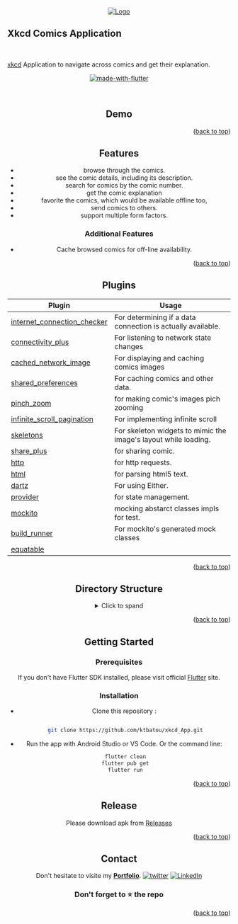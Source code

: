<a name="readme-top"></a>

<!-- PROJECT LOGO -->
<br />
<div align="center">
  <a href="https://github.com/ktbatou/xkcd_App">
    <img src="https://docs.google.com/uc?export=download&id=1rLIEGga7rSnvRsoTkJvbrskloYYKIn4m" alt="Logo">
  </a>

<h2 align="left">Xkcd  Comics Application</h2>
</br>
<!-- PROJECT LOGO -->


  <p align="left">
   <a href= "https://xkcd.com/">xkcd</a> Application to navigate across comics and get their explanation.  
   </p>
   
   [![made-with-flutter](https://img.shields.io/badge/Made%20with-Flutter-1f425f.svg)](https://flutter.dev/)  
   
</br>



<!-- ABOUT THE PROJECT -->
## Demo



<p align="right">(<a href="#readme-top">back to top</a>)</p>

<!-- Features -->
## Features

-	browse through the comics.
-   see the comic details, including its description.
-   search for comics by the comic number.
-   get the comic explanation
-   favorite the comics, which would be available offline too,
-   send comics to others.
-   support multiple form factors.
### Additional Features
- Cache browsed comics for off-line availability.

<p align="right">(<a href="#readme-top">back to top</a>)</p>

<!-- Plugins -->
## Plugins


Plugin | Usage
------------ | -------------
[internet_connection_checker](https://pub.dev/packages/internet_connection_checker) | For determining if a data connection is actually available.
[connectivity_plus](https://pub.dev/packages/connectivity_plus) | For listening to network state changes
[cached_network_image](https://pub.dev/packages/cached_network_image) | For displaying and caching comics images
[shared_preferences](https://pub.dev/packages/shared_preferences) | For caching comics and other data.
[pinch_zoom](https://pub.dev/packages/pinch_zoom) |for making comic's images pich zooming
[infinite_scroll_pagination](https://pub.dev/packages/infinite_scroll_pagination) | For implementing infinite scroll
[skeletons](https://pub.dev/packages/skeletons) | For skeleton widgets to mimic the image's layout while loading.
[share_plus](https://pub.dev/packages/intl) | for sharing comic.
[http](https://pub.dev/packages/http) | for http requests.
[html](https://pub.dev/packages/html) | for parsing html5 text.
[dartz](https://pub.dev/packages/dartz) | For using Either.
[provider](https://pub.dev/packages/provider) | for state management.
[mockito](https://pub.dev/packages/mockito) | mocking abstarct classes impls for test.
[build_runner](https://pub.dev/packages/build_runner) | For mockito's generated mock classes
[equatable](https://pub.dev/packages/equatable) | 

<p align="right">(<a href="#readme-top">back to top</a>)</p>

<!--  Directory Structure -->

## Directory Structure
<details>
 <summary>Click to spand</summary>
 
```
├── core
│   ├── error
│   ├── functions
│   ├── network
│   ├── page
│   └── provider
├── features
│   ├── comic_explanation
│   │   ├── data
│   │   │   ├── datasources
│   │   │   ├── models
│   │   │   └── repositories
│   │   ├── domain
│   │   │   ├── entities
│   │   │   ├── repositories
│   │   │   └── usecases
│   │   └── presentation
│   │       ├── pages
│   │       ├── provider
│   │       └── widgets
│   ├── comics_feed
│   │   ├── data
│   │   │   ├── datasources
│   │   │   ├── models
│   │   │   └── repositories
│   │   ├── domain
│   │   │   ├── entities
│   │   │   ├── repositories
│   │   │   └── usecases
│   │   └── presentation
│   │       ├── pages
│   │       ├── provider
│   │       └── widgets
│   ├── favorite_comics
│   │   ├── data
│   │   │   ├── datasources
│   │   │   ├── models
│   │   │   └── repositories
│   │   ├── domain
│   │   │   ├── entities
│   │   │   ├── repositories
│   │   │   └── usecases
│   │   └── presentation
│   │       ├── pages
│   │       ├── provider
│   │       └── widgets
│   └── search
│       ├── data
│       │   ├── datasources
│       │   ├── models
│       │   └── repositories
│       ├── domain
│       │   ├── entities
│       │   ├── repositories
│       │   └── usecases
│       └── presentation
│           ├── pages
│           ├── provider
│           └── widgets
└── test
    ├── core
    │   └── fixtures
    └── features
        └── comics_feed
            ├── data
            │   ├── datasources
            │   └── model
            └── domain
                └── usecases
```
</details>
<p align="right">(<a href="#readme-top">back to top</a>)</p>


<!-- GETTING STARTED -->

##  Getting Started

###  Prerequisites
  If you don't have Flutter SDK installed, please visit official  [Flutter](https://flutter.dev/)  site.
###  Installation

* Clone this repository :

```sh

	git clone https://github.com/ktbatou/xkcd_App.git

```

* Run the app with Android Studio or VS Code. Or the command line:

```sh
	flutter clean
	flutter pub get
	flutter run
```

<p align="right">(<a href="#readme-top">back to top</a>)</p>

<!-- Realease -->
## Release

Please download apk from  [Releases](https://github.com/ktbatou/xkcd_App/releases) 

<p align="right">(<a href="#readme-top">back to top</a>)</p>

<!-- CONTACT -->
## Contact

Don't hesitate to visite my <strong>[Portfolio](https://ktbatou.tech/)</strong>.
[![twitter][twitter-shield]][twitter-url]
[![LinkedIn][linkedin-shield]][linkedin-url]

  ### Don't forget to :star: the repo

<p align="right">(<a href="#readme-top">back to top</a>)</p>


<!-- MARKDOWN LINKS & IMAGES -->
<!-- https://www.markdownguide.org/basic-syntax/#reference-style-links -->

[twitter-shield]: 
https://img.shields.io/badge/Twitter-1DA1F2?style=for-the-badge&logo=twitter&logoColor=white
[twitter-url]: https://twitter.com/Kaoutar_TBATOU

[linkedin-shield]: https://img.shields.io/badge/LinkedIn-0077B5?style=for-the-badge&logo=linkedin&logoColor=white
[linkedin-url]: https://www.linkedin.com/in/ktbatou/

